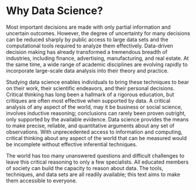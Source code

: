 Why Data Science?
=================

Most important decisions are made with only partial information and uncertain
outcomes. However, the degree of uncertainty for many decisions can be reduced
sharply by public access to large data sets and the computational tools
required to analyze them effectively. Data-driven decision making has already
transformed a tremendous breadth of industries, including finance, advertising,
manufacturing, and real estate. At the same time, a wide range of academic
disciplines are evolving rapidly to incorporate large-scale data analysis into
their theory and practice.

Studying data science enables individuals to bring these techniques to bear on
their work, their scientific endeavors, and their personal decisions. Critical
thinking has long been a hallmark of a rigorous education, but critiques are
often most effective when supported by data. A critical analysis of any aspect
of the world, may it be business or social science, involves inductive
reasoning; conclusions can rarely been proven outright, only supported by
the available evidence. Data science provides the means to make precise,
reliable, and quantitative arguments about any set of observations. With
unprecedented access to information and computing, critical thinking about
any aspect of the world that can be measured would be incomplete without
effective inferential techniques.

The world has too many unanswered questions and difficult challenges to leave
this critical reasoning to only a few specialists. All educated members of 
society can build the capacity to reason about data. The tools, techniques, 
and data sets are all readily available; this text aims to make them 
accessible to everyone.

